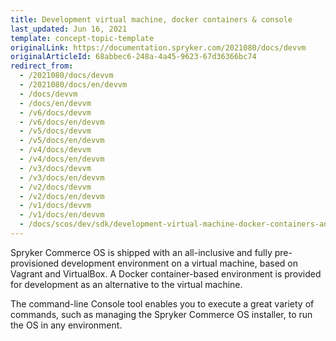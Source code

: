 ```yaml
---
title: Development virtual machine, docker containers & console
last_updated: Jun 16, 2021
template: concept-topic-template
originalLink: https://documentation.spryker.com/2021080/docs/devvm
originalArticleId: 68abbec6-248a-4a45-9623-67d36366bc74
redirect_from:
  - /2021080/docs/devvm
  - /2021080/docs/en/devvm
  - /docs/devvm
  - /docs/en/devvm
  - /v6/docs/devvm
  - /v6/docs/en/devvm
  - /v5/docs/devvm
  - /v5/docs/en/devvm
  - /v4/docs/devvm
  - /v4/docs/en/devvm
  - /v3/docs/devvm
  - /v3/docs/en/devvm
  - /v2/docs/devvm
  - /v2/docs/en/devvm
  - /v1/docs/devvm
  - /v1/docs/en/devvm
  - /docs/scos/dev/sdk/development-virtual-machine-docker-containers-and-console.html
---
```


Spryker Commerce OS is shipped with an all-inclusive and fully pre-provisioned development environment on a virtual machine, based on Vagrant and VirtualBox. A Docker container-based environment is provided for development as an alternative to the virtual machine.

The command-line Console tool enables you to execute a great variety of commands, such as managing the Spryker Commerce OS installer, to run the OS in any environment.
